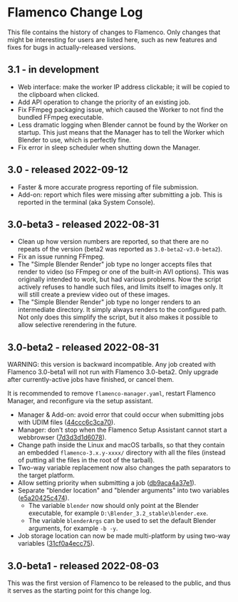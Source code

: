 # Flamenco Change Log

This file contains the history of changes to Flamenco. Only changes that might
be interesting for users are listed here, such as new features and fixes for
bugs in actually-released versions.

## 3.1 - in development

- Web interface: make the worker IP address clickable; it will be copied to the clipboard when clicked.
- Add API operation to change the priority of an existing job.
- Fix FFmpeg packaging issue, which caused the Worker to not find the bundled FFmpeg executable.
- Less dramatic logging when Blender cannot be found by the Worker on startup.
  This just means that the Manager has to tell the Worker which Blender to use,
  which is perfectly fine.
- Fix error in sleep scheduler when shutting down the Manager.


## 3.0 - released 2022-09-12

- Faster & more accurate progress reporting of file submission.
- Add-on: report which files were missing after submitting a job. This is reported in the terminal (aka System Console).


## 3.0-beta3 - released 2022-08-31

- Clean up how version numbers are reported, so that there are no repeats of the
  version (beta2 was reported as `3.0-beta2-v3.0-beta2`).
- Fix an issue running FFmpeg.
- The "Simple Blender Render" job type no longer accepts files that render to
  video (so FFmpeg or one of the built-in AVI options). This was originally
  intended to work, but had various problems. Now the script actively refuses to
  handle such files, and limits itself to images only. It will still create a
  preview video out of these images.
- The "Simple Blender Render" job type no longer renders to an intermediate
  directory. It simply always renders to the configured path. Not only does this
  simplify the script, but it also makes it possible to allow selective
  rerendering in the future.


## 3.0-beta2 - released 2022-08-31

WARNING: this version is backward incompatible. Any job created with Flamenco
3.0-beta1 will not run with Flamenco 3.0-beta2. Only upgrade after
currently-active jobs have finished, or cancel them.

It is recommended to remove `flamenco-manager.yaml`, restart Flamenco Manager,
and reconfigure via the setup assistant.

- Manager & Add-on: avoid error that could occur when submitting jobs with UDIM files
  ([44ccc6c3ca70](https://developer.blender.org/rF44ccc6c3ca706fdd268bf310f3e8965d58482449)).
- Manager: don't stop when the Flamenco Setup Assistant cannot start a webbrowser
  ([7d3d3d1d6078](https://developer.blender.org/rF7d3d3d1d6078828122b4b2d1376b1aaf2ba03b8b)).
- Change path inside the Linux and macOS tarballs, so that they contain an
  embedded `flamenco-3.x.y-xxxx/` directory with all the files (instead of
  putting all the files in the root of the tarball).
- Two-way variable replacement now also changes the path separators to the target platform.
- Allow setting priority when submitting a job
  ([db9aca4a37e1](https://developer.blender.org/rFdb9aca4a37e1be37f802cb609fddab4308e5e40f)).
- Separate "blender location" and "blender arguments" into two variables
  ([e5a20425c474](https://developer.blender.org/rFe5a20425c474ec93edbe03d2667ec5184f32d3ef)).
  - The variable `blender` now should only point at the Blender executable, for
    example `D:\Blender_3.2_stable\blender.exe`.
  - The variable `blenderArgs` can be used to set the default Blender arguments,
    for example `-b -y`.
- Job storage location can now be made multi-platform by using two-way variables
  ([31cf0a4ecc75](https://developer.blender.org/rF31cf0a4ecc75db127877218af449610ce9d8df1c)).

## 3.0-beta1 - released 2022-08-03

This was the first version of Flamenco to be released to the public, and thus it
serves as the starting point for this change log.
